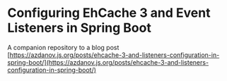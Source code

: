 # Configuring EhCache 3 and Event Listeners in Spring Boot

A companion repository to a blog post [https://azdanov.js.org/posts/ehcache-3-and-listeners-configuration-in-spring-boot/](https://azdanov.js.org/posts/ehcache-3-and-listeners-configuration-in-spring-boot/)
